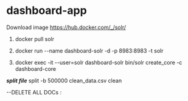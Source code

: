 # dashboard-app

Download image https://hub.docker.com/_/solr/

1. docker pull solr

2. docker run --name dashboard-solr -d -p 8983:8983 -t solr

3. docker exec -it --user=solr dashboard-solr bin/solr create_core -c dashboard-core

***split file***
split -b 500000 clean_data.csv clean

--DELETE ALL DOCs
<delete>
<query>*:*</query>
</delete>
